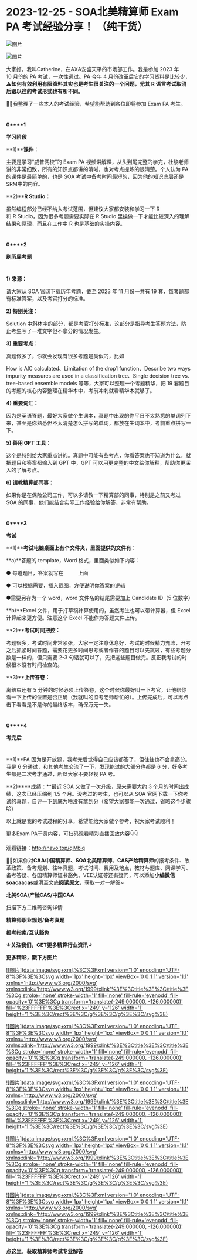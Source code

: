 # 2023-12-25 - SOA北美精算师 Exam PA 考试经验分享！ （纯干货）

![图片](https://mmbiz.qpic.cn/mmbiz_jpg/mK3FpI9af4kg4PH3You8v1p2s4zAl35ZxNnxg0MdNmVTvH2IJcatox7FnBcNAnYE4JN8ZPBDeK1yLvRwqaptmA/640?wx_fmt=jpeg&wxfrom=5&wx_lazy=1&wx_co=1&tp=webp)

![图片](https://mmbiz.qpic.cn/mmbiz_gif/mK3FpI9af4kg4PH3You8v1p2s4zAl35ZQkpnCFrL4sxibTsCHduia44N0WRpw0ibe62rGfxowYB0ZzQROPDAlhh3Q/640?wx_fmt=gif&wxfrom=5&wx_lazy=1&tp=webp)

大家好，我叫Catherine，在AXA安盛天平的市场部工作。我是参加 2023 年 10 月份的 PA 考试，一次性通过。PA 今年 4 月份改革后它的学习资料是比较少，⚠**如何有效利用有限资料其实也是考生很关注的一个问题，尤其 R 语言考试取消后跟以往的考试形式也有所不同。**

🙋‍♀️我整理了一些本人的考试经验，希望能帮助到各位即将参加 Exam PA 考生。

# 

**0****1**

**学习阶段**

**1)****课件：**

主要是学习“威普网校”的 Exam PA 视频讲解课，从头到尾完整的学完，杜黎老师讲的非常细致，所有的知识点都讲的清晰，也对考点提炼的很清楚。个人认为 PA的课件是最简单的，也是 SOA 考试中备考时间最短的，因为他的知识底层还是 SRM中的内容。

**2)****R Studio：**

虽然编程部分已经不纳入考试范围，但建议大家都安装和学习一下 R 和 R Studio，因为很多考题需要实际在 R Studio 里操做一下才能比较深入的理解结果和原理，而且在工作中 R 也是基础的实操内容。

# 

**0****2**

**刷历届考题**

# 

**1) 来源：**

请大家从 SOA 官网下载历年考题，截至 2023 年 11 月份一共有 19 套，每套题都有标准答案，以及考官打分的标准。

**2) 特别关注：**

Solution 中斜体字的部分，都是考官打分标准，这部分是指导考生答题方法，防止考生写了一堆文字但不拿分的情况发生。

**3) 重要考点：**

真题做多了，你就会发现有很多考题是类似的，比如 

How is AIC calculated、Limitation of the drop1 function、Describe two ways impurity measures are used in a classification tree、Single decision tree vs. tree-based ensemble models 等等，大家可以整理一个考题精华，把 19 套题目的考题的核心内容整理在精华本中，考前冲刺就看精华本就够了。

**4) 重要词汇：**

因为是英语答题，最好大家做个生词本，真题中出现的你平日不太熟悉的单词列下来，甚至是你熟悉但不太清楚怎么拼写的单词，都放在生词本中，考前重点拼写一下。

**5) 善用 GPT 工具：**

这个是特别给大家重点讲的。真题中可能有些考点，你看答案也不知道为什么，就把题目和答案都输入到 GPT 中，GPT 可以用更完整的中文给你解释，帮助你更深入的了解考点。

**6) 请教精算部同事：**

如果你是在保险公司工作，可以多请教一下精算部的同事，特别是之前又考过 SOA 的同事，他们能结合实际工作经验给你解答，非常有帮助。

# 

**0****3**

**考试**

**1)****考试电脑桌面上有个文件夹，里面提供的文件有：**

**a)**答题的 template，Word 格式，里面类似如下内容：


● 每道题目，答案就写在          上面

● 可以根据需要，插入截图，方便说明你答案的逻辑

●需要另存为一个 word，word 文件名的结尾需要加上 Candidate ID（5 位数字）

**b)**Excel 文件，用于打草稿计算使用的，虽然考生也可以带计算器，但 Excel 计算起来更方便。注意这个 Excel 不能作为答题文件上传。

**2)****考试时间把控：**

考题很多，考试时间非常紧张，大家一定注意休息好，考试的时候精力充沛，开考之后抓紧时间答题，需要花更多时间思考或者作答的题目可以先跳过，有些考题分数是一样的，但只需要 2-3 句话就可以了，先把这些题目做完。反正我考试的时候根本没有时间检查的。

**3)****上传答卷：**

离结束还有 5 分钟的时候必须上传答卷，这个时候你最好叫一下考官，让他帮你看一下上传的位置是否正确（我就叫的监考老师帮忙的）。上传完成后，可以再点击下看看是不是你的最终版本，确保万无一失。

# 

**0****4**

**考完后**

# 

**1)**PA 因为是开放题，我考完后觉得自己应该都答了，但往往也不会拿高分。我是 6 分通过，和其他考生交流了一下，发现能过的大部分也都是 6 分，好多考生都是二次考才通过，所以大家不要轻视 PA 考。

**2)****成绩：**最近 SOA 又做了一次升级，原来需要大约 3 个月的时间出成绩，这次已经压缩到 1.5 个月。没考过的考生，也可以从 SOA 官网下载一下你考试的真题，自评一下到底为啥没有拿到分（希望大家都能一次通过，省略这个步骤哈）

以上就是我的考试过程的分享，希望能给大家做个参考，祝大家考试顺利！

更多Exam PA干货内容，可扫码观看精彩直播回放内容👇👇

观看链接：http://navo.top/qIVbiq


**💁‍♀️**如果你对**CAA中国精算师、SOA北美精算师、CAS产险精算师**的报考条件、改革政策、备考规划、往年真题，考试时间、费用及地点，教材与题库、网课学习、备考答疑、各国精算师证书豁免、VEE认证等还有疑问，可以添加**小编微信soacaacas**或滑至文底**阅读原文**，获取一对一解答~

**北美SOA/产险CAS/中国CAA**

扫描下方二维码咨询详情


**精算师职业规划/备考真题**

**报考指南/互认豁免**

**↓关注我们，GET更多精算行业资讯↓**



**更多精彩，戳下方图片**


[![图片](data:image/svg+xml,%3C%3Fxml version='1.0' encoding='UTF-8'%3F%3E%3Csvg width='1px' height='1px' viewBox='0 0 1 1' version='1.1' xmlns='http://www.w3.org/2000/svg' xmlns:xlink='http://www.w3.org/1999/xlink'%3E%3Ctitle%3E%3C/title%3E%3Cg stroke='none' stroke-width='1' fill='none' fill-rule='evenodd' fill-opacity='0'%3E%3Cg transform='translate(-249.000000, -126.000000)' fill='%23FFFFFF'%3E%3Crect x='249' y='126' width='1' height='1'%3E%3C/rect%3E%3C/g%3E%3C/g%3E%3C/svg%3E)](http://mp.weixin.qq.com/s?__biz=Mzg5ODgxNDE0NQ==&mid=2247496095&idx=1&sn=1652ad043d7583602c430bfc3007aac3&chksm=c05e6831f729e127b771f250531ddbc5e5fa382e199b4a6f49c73a6c8a3b21102ab8fe3e879f&scene=21#wechat_redirect)

[![图片](data:image/svg+xml,%3C%3Fxml version='1.0' encoding='UTF-8'%3F%3E%3Csvg width='1px' height='1px' viewBox='0 0 1 1' version='1.1' xmlns='http://www.w3.org/2000/svg' xmlns:xlink='http://www.w3.org/1999/xlink'%3E%3Ctitle%3E%3C/title%3E%3Cg stroke='none' stroke-width='1' fill='none' fill-rule='evenodd' fill-opacity='0'%3E%3Cg transform='translate(-249.000000, -126.000000)' fill='%23FFFFFF'%3E%3Crect x='249' y='126' width='1' height='1'%3E%3C/rect%3E%3C/g%3E%3C/g%3E%3C/svg%3E)](http://mp.weixin.qq.com/s?__biz=Mzg5ODgxNDE0NQ==&mid=2247493501&idx=1&sn=7620e474746373a659fe5ef89fbb7cd2&chksm=c05e7ed3f729f7c511ae682b3857e983df48e50f8605ed66cb2ef2297a4871ede24978a97033&scene=21#wechat_redirect)

[![图片](data:image/svg+xml,%3C%3Fxml version='1.0' encoding='UTF-8'%3F%3E%3Csvg width='1px' height='1px' viewBox='0 0 1 1' version='1.1' xmlns='http://www.w3.org/2000/svg' xmlns:xlink='http://www.w3.org/1999/xlink'%3E%3Ctitle%3E%3C/title%3E%3Cg stroke='none' stroke-width='1' fill='none' fill-rule='evenodd' fill-opacity='0'%3E%3Cg transform='translate(-249.000000, -126.000000)' fill='%23FFFFFF'%3E%3Crect x='249' y='126' width='1' height='1'%3E%3C/rect%3E%3C/g%3E%3C/g%3E%3C/svg%3E)](http://mp.weixin.qq.com/s?__biz=Mzg5ODgxNDE0NQ==&mid=2247485880&idx=1&sn=0ba2bf0e4451dec32a929e06b118121c&chksm=c05d9016f72a1900fe9894195b322250dec7c7456ca30c5cce94ae6819d30bc65094e2e2719d&scene=21#wechat_redirect)

[![图片](data:image/svg+xml,%3C%3Fxml version='1.0' encoding='UTF-8'%3F%3E%3Csvg width='1px' height='1px' viewBox='0 0 1 1' version='1.1' xmlns='http://www.w3.org/2000/svg' xmlns:xlink='http://www.w3.org/1999/xlink'%3E%3Ctitle%3E%3C/title%3E%3Cg stroke='none' stroke-width='1' fill='none' fill-rule='evenodd' fill-opacity='0'%3E%3Cg transform='translate(-249.000000, -126.000000)' fill='%23FFFFFF'%3E%3Crect x='249' y='126' width='1' height='1'%3E%3C/rect%3E%3C/g%3E%3C/g%3E%3C/svg%3E)](http://mp.weixin.qq.com/s?__biz=Mzg5ODgxNDE0NQ==&mid=2247483716&idx=1&sn=e1df2885756e4f4a72d0567ffa4690bb&chksm=c05d98eaf72a11fca6a29c8eb62754a0b92898373d1de868332308fafe026d4c456fc0f4653f&scene=21#wechat_redirect)

[![图片](data:image/svg+xml,%3C%3Fxml version='1.0' encoding='UTF-8'%3F%3E%3Csvg width='1px' height='1px' viewBox='0 0 1 1' version='1.1' xmlns='http://www.w3.org/2000/svg' xmlns:xlink='http://www.w3.org/1999/xlink'%3E%3Ctitle%3E%3C/title%3E%3Cg stroke='none' stroke-width='1' fill='none' fill-rule='evenodd' fill-opacity='0'%3E%3Cg transform='translate(-249.000000, -126.000000)' fill='%23FFFFFF'%3E%3Crect x='249' y='126' width='1' height='1'%3E%3C/rect%3E%3C/g%3E%3C/g%3E%3C/svg%3E)](http://mp.weixin.qq.com/s?__biz=Mzg5ODgxNDE0NQ==&mid=2247484305&idx=1&sn=faae400b6a109a99b390d9cf3b2e4c29&chksm=c05d9a3ff72a1329c36d211fdd502501b728c1692d079cf95ee41fd0269002f7c72cffff1ad0&scene=21#wechat_redirect)




**点这里，获取精算师考试专业解答**
